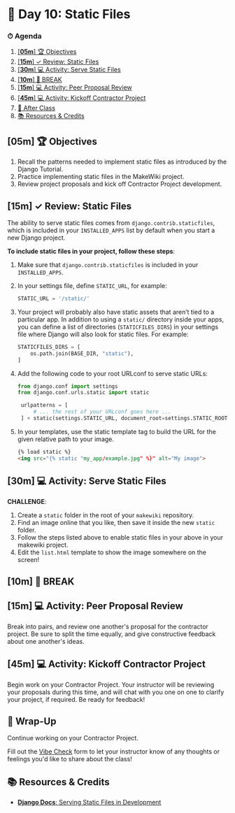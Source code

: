 # 📜 Day 10: Static Files


### ⏱ Agenda

1. [[**05m**] 🏆 Objectives](#05m--objectives)
2. [[**15m**] ✓ Review: Static Files](#15m--review-static-files)
3. [[**30m**] 💻 Activity: Serve Static Files](#30m--activity-serve-static-files)
4. [[**10m**] 🌴 BREAK](#10m--break)
5. [[**15m**] 💻 Activity: Peer Proposal Review](#15m--activity-peer-proposal-review)
6. [[**45m**] 💻 Activity: Kickoff Contractor Project](#45m--activity-kickoff-contractor-project)
7. [🌃 After Class](#-after-class)
8. [📚 Resources & Credits](#-resources--credits)


## [**05m**] 🏆 Objectives

1. Recall the patterns needed to implement static files as introduced by the Django Tutorial.
2. Practice implementing static files in the MakeWiki project.
3. Review project proposals and kick off Contractor Project development.

## [**15m**] ✓ Review: Static Files

The ability to serve static files comes from `django.contrib.staticfiles`, which is included in your `INSTALLED_APPS` list by default when you start a new Django project.

**To include static files in your project, follow these steps**:

1. Make sure that `django.contrib.staticfiles` is included in your `INSTALLED_APPS`.
1. In your settings file, define `STATIC_URL`, for example:

      ```python
      STATIC_URL = '/static/'
      ```

1. Your project will probably also have static assets that aren’t tied to a particular app. In addition to using a `static/` directory inside your apps, you can define a list of directories (`STATICFILES_DIRS`) in your settings file where Django will also look for static files. For example:

    ```python
    STATICFILES_DIRS = [
        os.path.join(BASE_DIR, "static"),
    ]
    ```

1. Add the following code to your root URLconf to serve static URLs:

   ```python
   from django.conf import settings
   from django.conf.urls.static import static

    urlpatterns = [
        # ... the rest of your URLconf goes here ...
    ] + static(settings.STATIC_URL, document_root=settings.STATIC_ROOT)
    ```

1. In your templates, use the static template tag to build the URL for the given relative path to your image.

      ```html
      {% load static %}
      <img src="{% static "my_app/example.jpg" %}" alt="My image">
      ```

<!-- > -->

## [**30m**] 💻 Activity: Serve Static Files

**CHALLENGE**:

1. Create a `static` folder in the root of your `makewiki` repository.
2. Find an image online that you like, then save it inside the new `static` folder.
3. Follow the steps listed above to enable static files in your above in your makewiki project.
4. Edit the `list.html` template to show the image somewhere on the screen!

## [**10m**] 🌴 BREAK

## [**15m**] 💻 Activity: Peer Proposal Review

Break into pairs, and review one another's proposal for the contractor project. Be sure to split the time equally, and give constructive feedback about one another's ideas.

## [**45m**] 💻 Activity: Kickoff Contractor Project

Begin work on your Contractor Project. Your instructor will be reviewing your proposals during this time, and will chat with you one on one to clarify your project, if required. Be ready for feedback!

## 🌃 Wrap-Up

Continue working on your Contractor Project.

Fill out the [Vibe Check](https://make.sc/bew1.2-vibe-check) form to let your instructor know of any thoughts or feelings you'd like to share about the class!

## 📚 Resources & Credits

- [**Django Docs**: Serving Static Files in Development](https://docs.djangoproject.com/en/2.2/howto/static-files/)
